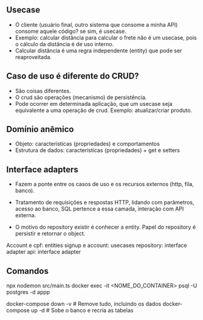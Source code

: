 ## Usecase
- O cliente (usuário final, outro sistema que consome a minha API) consome aquele código? se sim, é usecase. 
- Exemplo: calcular distância para calcular o frete não é um usecase, pois o cálculo da distância é de uso interno.
- Calcular distância é uma regra independente (entity) que pode ser reaproveitada.


## Caso de uso é diferente do CRUD? 
- São coisas diferentes.
- O crud são operações (mecanismo) de persistência. 
- Pode ocorrer em determinada aplicação, que um usecase seja equivalente a uma operação de crud. Exemplo: atualizar/criar produto.

## Domínio anêmico
- Objeto: características (propriedades) e comportamentos
- Estrutura de dados: características (propriedades) + get e setters

## Interface adapters
- Fazem a ponte entre os casos de uso e os recursos externos (http, fila, banco).
- Tratamento de requisições e respostas HTTP, lidando com parâmetros, acesso ao banco, SQL pertence a essa camada, interação com API externa.

- O motivo do repository existir é conhecer a entity. Papel do repository é persistir e retornar o object.

Account e cpf: entities
signup e account: usecases
repository: interface adapter
api: interface adapter

## Comandos 
npx nodemon src/main.ts
docker exec -it <NOME_DO_CONTAINER> psql -U postgres -d appp

docker-compose down -v  # Remove tudo, incluindo os dados
docker-compose up -d    # Sobe o banco e recria as tabelas
